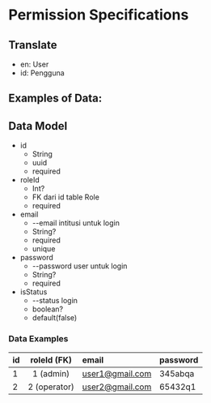 # Permission Specifications

## Translate

- en: User
- id: Pengguna

## Examples of Data:

## Data Model

- id
  - String
  - uuid
  - required
- roleId
  - Int?
  - FK dari id table Role
  - required
- email
  - --email intitusi untuk login
  - String?
  - required
  - unique
- password
  - --password user untuk login
  - String?
  - required
- isStatus
  - --status login
  - boolean?
  - default(false)

### Data Examples

| id  | roleId (FK)  | email           | password |
| :-- | :----------: | :-------------- | :------- |
| 1   |  1 (admin)   | user1@gmail.com | 345abqa  |
| 2   | 2 (operator) | user2@gmail.com | 65432q1  |
